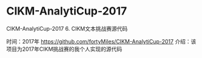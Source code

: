 # CIKM-AnalytiCup-2017
CIKM-AnalytiCup-2017
6. CIKM文本挑战赛源代码

时间：2017年
https://github.com/fortyMiles/CIKM-AnalytiCup-2017
介绍：该项目为2017年CIKM挑战赛的我个人实现的源代码
